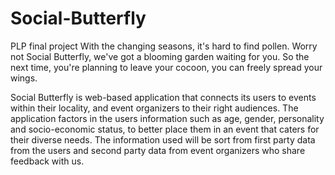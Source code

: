 # Social-Butterfly
PLP final project
With the changing seasons, it's hard to find pollen. 
Worry not Social Butterfly, we've got a blooming garden waiting for you. 
So the next time, you're planning to leave your cocoon, you can freely spread your wings.

Social Butterfly is web-based application that connects its users to events within their locality, and event organizers to their right audiences. The application factors in the users information such as age, gender, personality and socio-economic status, to better place them in an event that caters for their diverse needs. The information used will be sort from first party data from the users and second party data from event organizers who share feedback with us.
